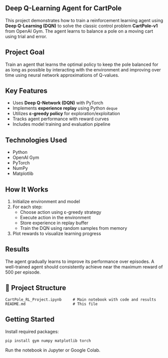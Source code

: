 ## Deep Q-Learning Agent for CartPole

This project demonstrates how to train a reinforcement learning agent using **Deep Q-Learning (DQN)** to solve the classic control problem **CartPole-v1** from OpenAI Gym. The agent learns to balance a pole on a moving cart using trial and error.

## Project Goal

Train an agent that learns the optimal policy to keep the pole balanced for as long as possible by interacting with the environment and improving over time using neural network approximations of Q-values.

## Key Features

-  Uses **Deep Q-Network (DQN)** with PyTorch
-  Implements **experience replay** using Python `deque`
-  Utilizes **ε-greedy policy** for exploration/exploitation
-  Tracks agent performance with reward curves
-  Includes model training and evaluation pipeline

## Technologies Used

- Python
- OpenAI Gym
- PyTorch
- NumPy
- Matplotlib

## How It Works

1. Initialize environment and model
2. For each step:
   - Choose action using ε-greedy strategy
   - Execute action in the environment
   - Store experience in replay buffer
   - Train the DQN using random samples from memory
3. Plot rewards to visualize learning progress

## Results

The agent gradually learns to improve its performance over episodes. A well-trained agent should consistently achieve near the maximum reward of 500 per episode.

## 📂 Project Structure

```
CartPole_RL_Project.ipynb     # Main notebook with code and results
README.md                     # This file
```

## Getting Started

Install required packages:
```bash
pip install gym numpy matplotlib torch
```

Run the notebook in Jupyter or Google Colab.
